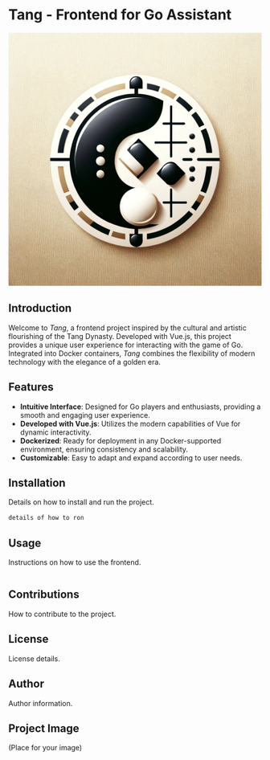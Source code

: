 # Tang - Frontend for Go Assistant
![tang logo](./tang.png)

## Introduction
Welcome to _Tang_, a frontend project inspired by the cultural and artistic flourishing of the Tang Dynasty. Developed with Vue.js, this project provides a unique user experience for interacting with the game of Go. Integrated into Docker containers, _Tang_ combines the flexibility of modern technology with the elegance of a golden era.

## Features
- **Intuitive Interface**: Designed for Go players and enthusiasts, providing a smooth and engaging user experience.
- **Developed with Vue.js**: Utilizes the modern capabilities of Vue for dynamic interactivity.
- **Dockerized**: Ready for deployment in any Docker-supported environment, ensuring consistency and scalability.
- **Customizable**: Easy to adapt and expand according to user needs.

## Installation
Details on how to install and run the project.

```bash
details of how to ron
```
## Usage
Instructions on how to use the frontend.

```bash
```
## Contributions
How to contribute to the project.

## License
License details.

## Author
Author information.

## Project Image
(Place for your image)
